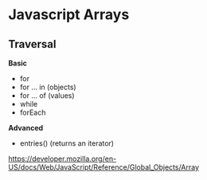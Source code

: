 # Javascript Arrays

## Traversal
  
  **Basic**
  - for
  - for ... in (objects)
  - for ... of (values)
  - while
  - forEach
  
  **Advanced**
  - entries() (returns an iterator)


https://developer.mozilla.org/en-US/docs/Web/JavaScript/Reference/Global_Objects/Array